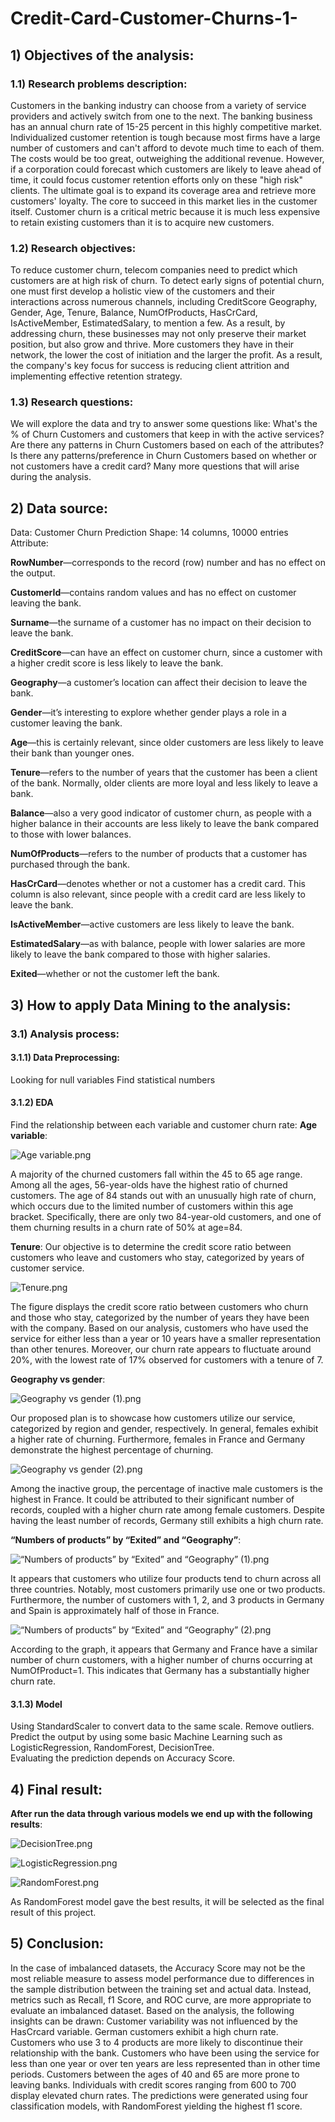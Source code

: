 # Credit-Card-Customer-Churns-1-

## 1) Objectives of the analysis:
### 1.1) Research problems description:
Customers in the banking industry can choose from a variety of service providers and actively switch from one to the next. The banking business has an annual churn rate of 15-25 percent in this highly competitive market.
Individualized customer retention is tough because most firms have a large number of customers and can't afford to devote much time to each of them. The costs would be too great, outweighing the additional revenue. However, if a corporation could forecast which customers are likely to leave ahead of time, it could focus customer retention efforts only on these "high risk" clients. The ultimate goal is to expand its coverage area and retrieve more customers' loyalty. The core to succeed in this market lies in the customer itself.
Customer churn is a critical metric because it is much less expensive to retain existing customers than it is to acquire new customers.

### 1.2) Research objectives:
To reduce customer churn, telecom companies need to predict which customers are at high risk of churn.
To detect early signs of potential churn, one must first develop a holistic view of the customers and their interactions across numerous channels, including CreditScore Geography, Gender, Age, Tenure, Balance, NumOfProducts, HasCrCard, IsActiveMember, EstimatedSalary, to mention a few.
As a result, by addressing churn, these businesses may not only preserve their market position, but also grow and thrive. More customers they have in their network, the lower the cost of initiation and the larger the profit. As a result, the company's key focus for success is reducing client attrition and implementing effective retention strategy.
### 1.3) Research questions: 

We will explore the data and try to answer some questions like:
What's the % of Churn Customers and customers that keep in with the active services?
Are there any patterns in Churn Customers based on each of the attributes?
Is there any patterns/preference in Churn Customers based on whether or not customers have a credit card?
Many more questions that will arise during the analysis.

## 2) Data source:
Data: Customer Churn Prediction
Shape: 14 columns, 10000 entries
Attribute:

**RowNumber**—corresponds to the record (row) number and has no effect on the output.

**CustomerId**—contains random values and has no effect on customer leaving the bank.

**Surname**—the surname of a customer has no impact on their decision to leave the bank.

**CreditScore**—can have an effect on customer churn, since a customer with a higher credit score is less likely to leave the bank.

**Geography**—a customer’s location can affect their decision to leave the bank.

**Gender**—it’s interesting to explore whether gender plays a role in a customer leaving the bank.

**Age**—this is certainly relevant, since older customers are less likely to leave their bank than younger ones.

**Tenure**—refers to the number of years that the customer has been a client of the bank. Normally, older clients are more loyal and less likely to leave a bank.

**Balance**—also a very good indicator of customer churn, as people with a higher balance in their accounts are less likely to leave the bank compared to those with lower balances.

**NumOfProducts**—refers to the number of products that a customer has purchased through the bank.

**HasCrCard**—denotes whether or not a customer has a credit card. This column is also relevant, since people with a credit card are less likely to leave the bank.

**IsActiveMember**—active customers are less likely to leave the bank.

**EstimatedSalary**—as with balance, people with lower salaries are more likely to leave the bank compared to those with higher salaries.

**Exited**—whether or not the customer left the bank.

## 3) How to apply Data Mining to the analysis:
### 3.1) Analysis process:
#### 3.1.1) Data Preprocessing:
Looking for null variables
Find statistical numbers 
#### 3.1.2) EDA
Find the relationship between each variable and customer churn rate:
**Age variable**:

![Age variable.png](https://github.com/khvu0610/Credit-Card-Customer-Churns-1-/blob/496e6b38f9e8a5f6a976a69bc4e3083ed6e8cba3/Images/Age%20variable.png)

A majority of the churned customers fall within the 45 to 65 age range.
Among all the ages, 56-year-olds have the highest ratio of churned customers.
The age of 84 stands out with an unusually high rate of churn, which occurs due to the limited number of customers within this age bracket. Specifically, there are only two 84-year-old customers, and one of them churning results in a churn rate of 50% at age=84.

**Tenure**: Our objective is to determine the credit score ratio between customers who leave and customers who stay, categorized by years of customer service.

![Tenure.png](https://github.com/khvu0610/Credit-Card-Customer-Churns-1-/blob/496e6b38f9e8a5f6a976a69bc4e3083ed6e8cba3/Images/Tenure.png)


The figure displays the credit score ratio between customers who churn and those who stay, categorized by the number of years they have been with the company.
Based on our analysis, customers who have used the service for either less than a year or 10 years have a smaller representation than other tenures. Moreover, our churn rate appears to fluctuate around 20%, with the lowest rate of 17% observed for customers with a tenure of 7.

**Geography vs gender**: 

![Geography vs gender (1).png](https://github.com/khvu0610/Credit-Card-Customer-Churns-1-/blob/9b74249cdac38a1012f17c0423df3ac3f3e8888c/Images/Geography%20vs%20gender%20(1).png)


Our proposed plan is to showcase how customers utilize our service, categorized by region and gender, respectively.
In general, females exhibit a higher rate of churning. Furthermore, females in France and Germany demonstrate the highest percentage of churning.

![Geography vs gender (2).png](https://github.com/khvu0610/Credit-Card-Customer-Churns-1-/blob/9b74249cdac38a1012f17c0423df3ac3f3e8888c/Images/Geography%20vs%20gender%20(2).png)

Among the inactive group, the percentage of inactive male customers is the highest in France. It could be attributed to their significant number of records, coupled with a higher churn rate among female customers.
Despite having the least number of records, Germany still exhibits a high churn rate.

**“Numbers of products” by “Exited” and “Geography”**:

![“Numbers of products” by “Exited” and “Geography” (1).png
](https://github.com/khvu0610/Credit-Card-Customer-Churns-1-/blob/9b74249cdac38a1012f17c0423df3ac3f3e8888c/Images/%E2%80%9CNumbers%20of%20products%E2%80%9D%20by%20%E2%80%9CExited%E2%80%9D%20and%20%E2%80%9CGeography%E2%80%9D%20(1).png)

It appears that customers who utilize four products tend to churn across all three countries. Notably, most customers primarily use one or two products.
Furthermore, the number of customers with 1, 2, and 3 products in Germany and Spain is approximately half of those in France.

![“Numbers of products” by “Exited” and “Geography” (2).png](https://github.com/khvu0610/Credit-Card-Customer-Churns-1-/blob/9b74249cdac38a1012f17c0423df3ac3f3e8888c/Images/%E2%80%9CNumbers%20of%20products%E2%80%9D%20by%20%E2%80%9CExited%E2%80%9D%20and%20%E2%80%9CGeography%E2%80%9D%20(2).png)

According to the graph, it appears that Germany and France have a similar number of churn customers, with a higher number of churns occurring at NumOfProduct=1. This indicates that Germany has a substantially higher churn rate.

#### 3.1.3) Model
Using StandardScaler to convert data to the same scale.
Remove outliers.
Predict the output by using some basic Machine Learning such as LogisticRegression, RandomForest, DecisionTree.  
Evaluating the prediction depends on Accuracy Score.

## 4) Final result:
**After run the data through various models we end up with the following results**:

![DecisionTree.png](https://github.com/khvu0610/Credit-Card-Customer-Churns-1-/blob/9b74249cdac38a1012f17c0423df3ac3f3e8888c/Images/DecisionTree.png)

![LogisticRegression.png](https://github.com/khvu0610/Credit-Card-Customer-Churns-1-/blob/9b74249cdac38a1012f17c0423df3ac3f3e8888c/Images/LogisticRegression.png)

![RandomForest.png](https://github.com/khvu0610/Credit-Card-Customer-Churns-1-/blob/9b74249cdac38a1012f17c0423df3ac3f3e8888c/Images/RandomForest.png)



As RandomForest model gave the best results, it will be selected as the final result of this project.

## 5) Conclusion:
In the case of imbalanced datasets, the Accuracy Score may not be the most reliable measure to assess model performance due to differences in the sample distribution between the training set and actual data. Instead, metrics such as Recall, f1 Score, and ROC curve, are more appropriate to evaluate an imbalanced dataset.
Based on the analysis, the following insights can be drawn:
Customer variability was not influenced by the HasCrcard variable.
German customers exhibit a high churn rate.
Customers who use 3 to 4 products are more likely to discontinue their relationship with the bank.
Customers who have been using the service for less than one year or over ten years are less represented than in other time periods.
Customers between the ages of 40 and 65 are more prone to leaving banks.
Individuals with credit scores ranging from 600 to 700 display elevated churn rates.
The predictions were generated using four classification models, with RandomForest yielding the highest f1 score.
